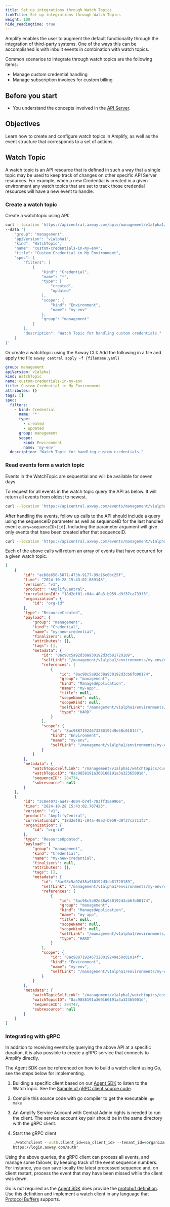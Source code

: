 ```yaml
---
title: Set up integrations through Watch Topics
linkTitle: Set up integrations through Watch Topics
weight: 100
hide_readingtime: true
---
```

Amplify enables the user to augment the default functionality through the integration of third-party systems. One of the ways this can be accomplished is with inbuilt events in combination with watch topics.

Common scenarios to integrate through watch topics are the following items:

* Manage custom credential handling
* Manage subscription invoices for custom billing

## Before you start

* You understand the concepts involved in the [API Server](/docs/integrate_with_central/api_server/).

## Objectives

Learn how to create and configure watch topics in Amplify, as well as the event structure that corresponds to a set of actions.

## Watch Topic

A watch topic is an API resource that is defined in such a way that a single topic may be used to keep track of changes on other specific API Server resources. For example, when a new Credential is created in a given environment any watch topics that are set to track those credential resources will have a new event to handle.

### Create a watch topic

Create a watchtopic using API:

```bash
curl --location 'https://apicentral.axway.com/apis/management/v1alpha1/watchtopics' \
--data '{
    "group": "management",
    "apiVersion": "v1alpha1",
    "kind": "WatchTopic",
    "name": "custom-credentials-in-my-env",
    "title": "Custom Credential in My Environment",
    "spec": {
        "filters": [
            {
                "kind": "Credential",
                "name": "*",
                "type": [
                    "created",
                    "updated"
                ],
                "scope": {
                    "kind": "Environment",
                    "name": "my-env"
                },
                "group": "management"
            }
        ],
        "description": "Watch Topic for handling custom credentials."
    }
}'
```

Or create a watchtopic using the Axway CLI: Add the following in a file and apply the file `axway central apply -f {filename.yaml}`

```yaml
group: management
apiVersion: v1alpha1
kind: WatchTopic
name: custom-credentials-in-my-env
title: Custom Credential in My Environment
attributes: {}
tags: []
spec:
  filters:
    - kind: Credential
      name: '*'
      type:
        - created
        - updated
      group: management
      scope:
        kind: Environment
        name: 'my-env'
  description: "Watch Topic for handling custom credentials."
```

### Read events form a watch topic

Events in the WatchTopic are sequential and will be available for seven days.

To request for all events in the watch topic query the API as below. It will return all events from oldest to newest.

```bash
curl --location 'https://apicentral.axway.com/events/management/v1alpha1/watchtopics/custom-credentials-in-my-env?sort=sequenceID
```

After handling the events, follow up calls to the API should include a query using the sequenceID parameter as well as sequenceID for the last handled event `query=sequenceID>[id]`. Including the parameter argument will give only events that have been created after that sequenceID.

```bash
curl --location 'https://apicentral.axway.com/events/management/v1alpha1/watchtopics/custom-credentials-in-my-env?sort=sequenceID
```

Each of the above calls will return an array of events that have occurred for a given watch topic.

```json
[
    {
        "id": "acb8e658-5871-473b-9177-99c16c0bc25f",
        "time": "2024-10-28 15:43:02.689148",
        "version": "v1",
        "product": "AmplifyCentral",
        "correlationId": "18d2ef01-c04a-40a3-b959-d9f37ca733f3",
        "organization": {
            "id": "org-id"
        },
        "type": "ResourceCreated",
        "payload": {
            "group": "management",
            "kind": "Credential",
            "name": "my-new-credential",
            "finalizers": null,
            "attributes": {},
            "tags": [],
            "metadata": {
                "id": "8ac98c5a92d38a930192d3cb81720189",
                "selfLink": "/management/v1alpha1/environments/my-env/credential/my-new-credential",
                "references": [
                    {
                        "id": "8ac98c5a92d38a930192d3cb6fb00174",
                        "group": "management",
                        "kind": "ManagedApplication",
                        "name": "my-app",
                        "title": null,
                        "scopeName": null,
                        "scopeKind": null,
                        "selfLink": "/management/v1alpha1/environments/my-env/managedapplications/my-app",
                        "type": "HARD"
                    }
                ],
                "scope": {
                    "id": "8ac9887192467328019249e58c01014f",
                    "kind": "Environment",
                    "name": "my-env",
                    "selfLink": "/management/v1alpha1/environments/my-envedge"
                }
            }
        },
        "metadata": {
            "watchTopicSelfLink": "/management/v1alpha1/watchtopics/custom-credentials-in-my-env",
            "watchTopicID": "8ac9858191a360160191a3a32365001d",
            "sequenceID": 284734,
            "subresource": null
        }
    },
    {
        "id": "3c8e4073-aa47-4694-b74f-783ff35e9966",
        "time": "2024-10-28 15:43:02.707423",
        "version": "v1",
        "product": "AmplifyCentral",
        "correlationId": "18d2ef01-c04a-40a3-b959-d9f37ca711f3",
        "organization": {
            "id": "org-id"
        },
        "type": "ResourceUpdated",
        "payload": {
            "group": "management",
            "kind": "Credential",
            "name": "my-new-credential",
            "finalizers": null,
            "attributes": {},
            "tags": [],
            "metadata": {
                "id": "8ac98c5a92d38a930192d3cb81720189",
                "selfLink": "/management/v1alpha1/environments/my-env/credential/my-new-credential",
                "references": [
                    {
                        "id": "8ac98c5a92d38a930192d3cb6fb00174",
                        "group": "management",
                        "kind": "ManagedApplication",
                        "name": "my-app",
                        "title": null,
                        "scopeName": null,
                        "scopeKind": null,
                        "selfLink": "/management/v1alpha1/environments/my-env/managedapplications/my-app",
                        "type": "HARD"
                    }
                ],
                "scope": {
                    "id": "8ac9887192467328019249e58c01014f",
                    "kind": "Environment",
                    "name": "my-env",
                    "selfLink": "/management/v1alpha1/environments/my-envedge"
                }
            }
        },
        "metadata": {
            "watchTopicSelfLink": "/management/v1alpha1/watchtopics/custom-credentials-in-my-env",
            "watchTopicID": "8ac9858191a360160191a3a32365001d",
            "sequenceID": 284747,
            "subresource": null
        }
    }
]
```

### Integrating with gRPC

In addition to receiving events by querying the above API at a specific duration, it is also possible to create a gRPC service that connects to Amplify directly.

The Agent SDK can be referenced on how to build a watch client using Go, see the steps below for implementing.

1. Building a specific client based on our [Agent SDK](https://github.com/Axway/agent-sdk) to listen to the WatchTopic. See the [Sample of gRPC client source code](https://github.com/Axway/agent-sdk/tree/main/samples/watchclient).
2. Compile this source code with go compiler to get the executable: `go make`
3. An Amplify Service Account with Central Admin rights is needed to run the client. The service account key pair should be in the same directory with the gRPC client.
4. Start the gRPC client

    ```cmd
    ./watchclient --auth.client_id=<sa_client_id> --tenant_id=<organization_id> --host=apicentral.axway.com --port=443 --topic_self_link=/management/v1alpha1/watchtopics/track-subscriptions-invoices --log_level=debug --auth.url="
    https://login.axway.com/auth"
    ```

Using the above queries, the gRPC client can process all events, and manage some failover, by keeping track of the event sequence numbers. For instance, you can save locally the latest processed sequence and, on client restart, process the event that may have been missed while the client was down.

Go is not required as the [Agent SDK](https://github.com/Axway/agent-sdk) does provide the [protobuf definition](https://github.com/Axway/agent-sdk/blob/main/proto/watch.proto). Use this definition and implement a watch client in any language that [Protocol Buffers](https://protobuf.dev/) supports.
